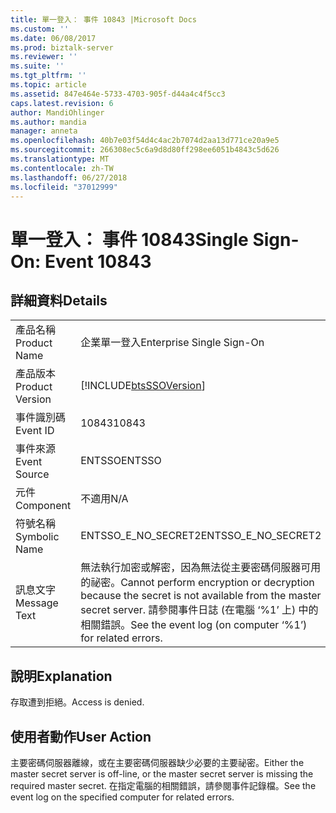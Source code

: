 ```yaml
---
title: 單一登入： 事件 10843 |Microsoft Docs
ms.custom: ''
ms.date: 06/08/2017
ms.prod: biztalk-server
ms.reviewer: ''
ms.suite: ''
ms.tgt_pltfrm: ''
ms.topic: article
ms.assetid: 847e464e-5733-4703-905f-d44a4c4f5cc3
caps.latest.revision: 6
author: MandiOhlinger
ms.author: mandia
manager: anneta
ms.openlocfilehash: 40b7e03f54d4c4ac2b7074d2aa13d771ce20a9e5
ms.sourcegitcommit: 266308ec5c6a9d8d80ff298ee6051b4843c5d626
ms.translationtype: MT
ms.contentlocale: zh-TW
ms.lasthandoff: 06/27/2018
ms.locfileid: "37012999"
---
```

# <a name="single-sign-on-event-10843"></a><span data-ttu-id="f6a1d-102">單一登入： 事件 10843</span><span class="sxs-lookup"><span data-stu-id="f6a1d-102">Single Sign-On: Event 10843</span></span>
## <a name="details"></a><span data-ttu-id="f6a1d-103">詳細資料</span><span class="sxs-lookup"><span data-stu-id="f6a1d-103">Details</span></span>  
  
|                 |                                                                                                                                                                     |
|-----------------|---------------------------------------------------------------------------------------------------------------------------------------------------------------------|
|  <span data-ttu-id="f6a1d-104">產品名稱</span><span class="sxs-lookup"><span data-stu-id="f6a1d-104">Product Name</span></span>   |                                                                      <span data-ttu-id="f6a1d-105">企業單一登入</span><span class="sxs-lookup"><span data-stu-id="f6a1d-105">Enterprise Single Sign-On</span></span>                                                                      |
| <span data-ttu-id="f6a1d-106">產品版本</span><span class="sxs-lookup"><span data-stu-id="f6a1d-106">Product Version</span></span> |                                                     [!INCLUDE[btsSSOVersion](../includes/btsssoversion-md.md)]                                                      |
|    <span data-ttu-id="f6a1d-107">事件識別碼</span><span class="sxs-lookup"><span data-stu-id="f6a1d-107">Event ID</span></span>     |                                                                                <span data-ttu-id="f6a1d-108">10843</span><span class="sxs-lookup"><span data-stu-id="f6a1d-108">10843</span></span>                                                                                |
|  <span data-ttu-id="f6a1d-109">事件來源</span><span class="sxs-lookup"><span data-stu-id="f6a1d-109">Event Source</span></span>   |                                                                               <span data-ttu-id="f6a1d-110">ENTSSO</span><span class="sxs-lookup"><span data-stu-id="f6a1d-110">ENTSSO</span></span>                                                                                |
|    <span data-ttu-id="f6a1d-111">元件</span><span class="sxs-lookup"><span data-stu-id="f6a1d-111">Component</span></span>    |                                                                                 <span data-ttu-id="f6a1d-112">不適用</span><span class="sxs-lookup"><span data-stu-id="f6a1d-112">N/A</span></span>                                                                                 |
|  <span data-ttu-id="f6a1d-113">符號名稱</span><span class="sxs-lookup"><span data-stu-id="f6a1d-113">Symbolic Name</span></span>  |                                                                         <span data-ttu-id="f6a1d-114">ENTSSO_E_NO_SECRET2</span><span class="sxs-lookup"><span data-stu-id="f6a1d-114">ENTSSO_E_NO_SECRET2</span></span>                                                                         |
|  <span data-ttu-id="f6a1d-115">訊息文字</span><span class="sxs-lookup"><span data-stu-id="f6a1d-115">Message Text</span></span>   | <span data-ttu-id="f6a1d-116">無法執行加密或解密，因為無法從主要密碼伺服器可用的祕密。</span><span class="sxs-lookup"><span data-stu-id="f6a1d-116">Cannot perform encryption or decryption because the secret is not available from the master secret server.</span></span> <span data-ttu-id="f6a1d-117">請參閱事件日誌 (在電腦 ‘%1’ 上) 中的相關錯誤。</span><span class="sxs-lookup"><span data-stu-id="f6a1d-117">See the event log (on computer ‘%1’) for related errors.</span></span> |
  
## <a name="explanation"></a><span data-ttu-id="f6a1d-118">說明</span><span class="sxs-lookup"><span data-stu-id="f6a1d-118">Explanation</span></span>  
 <span data-ttu-id="f6a1d-119">存取遭到拒絕。</span><span class="sxs-lookup"><span data-stu-id="f6a1d-119">Access is denied.</span></span>  
  
## <a name="user-action"></a><span data-ttu-id="f6a1d-120">使用者動作</span><span class="sxs-lookup"><span data-stu-id="f6a1d-120">User Action</span></span>  
 <span data-ttu-id="f6a1d-121">主要密碼伺服器離線，或在主要密碼伺服器缺少必要的主要祕密。</span><span class="sxs-lookup"><span data-stu-id="f6a1d-121">Either the master secret server is off-line, or the master secret server is missing the required master secret.</span></span> <span data-ttu-id="f6a1d-122">在指定電腦的相關錯誤，請參閱事件記錄檔。</span><span class="sxs-lookup"><span data-stu-id="f6a1d-122">See the event log on the specified computer for related errors.</span></span>